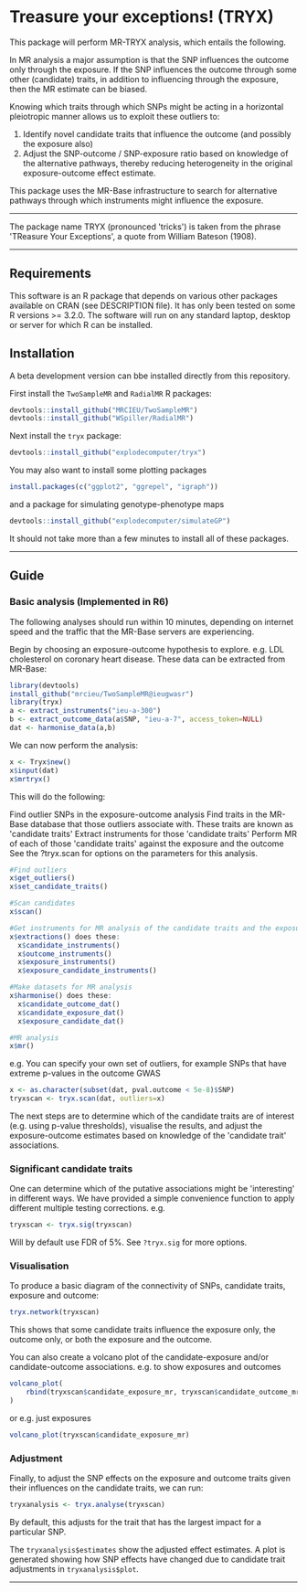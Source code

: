 # Treasure your exceptions! (TRYX)

This package will perform MR-TRYX analysis, which entails the following. 

In MR analysis a major assumption is that the SNP influences the outcome only through the exposure. If the SNP influences the outcome through some other (candidate) traits, in addition to influencing through the exposure, then the MR estimate can be biased.

Knowing which traits through which SNPs might be acting in a horizontal pleiotropic manner allows us to exploit these outliers to:

1. Identify novel candidate traits that influence the outcome (and possibly the exposure also)
2. Adjust the SNP-outcome / SNP-exposure ratio based on knowledge of the alternative pathways, thereby reducing heterogeneity in the original exposure-outcome effect estimate.

This package uses the MR-Base infrastructure to search for alternative pathways through which instruments might influence the exposure.

---

The package name TRYX (pronounced 'tricks') is taken from the phrase 'TReasure Your Exceptions', a quote from William Bateson (1908). 

--- 

## Requirements

This software is an R package that depends on various other packages available on CRAN (see DESCRIPTION file). It has only been tested on some R versions >= 3.2.0. The software will run on any standard laptop, desktop or server for which R can be installed.

## Installation

A beta development version can bbe installed directly from this repository.

First install the `TwoSampleMR` and `RadialMR` R packages:

```r
devtools::install_github("MRCIEU/TwoSampleMR")
devtools::install_github("WSpiller/RadialMR")
```

Next install the `tryx` package:

```r
devtools::install_github("explodecomputer/tryx")
```

You may also want to install some plotting packages

```r
install.packages(c("ggplot2", "ggrepel", "igraph"))
```

and a package for simulating genotype-phenotype maps

```r
devtools::install_github("explodecomputer/simulateGP")
```

It should not take more than a few minutes to install all of these packages.

---


## Guide

### Basic analysis (Implemented in R6)

The following analyses should run within 10 minutes, depending on internet speed and the traffic that the MR-Base servers are experiencing.

Begin by choosing an exposure-outcome hypothesis to explore. e.g. LDL cholesterol on coronary heart disease. These data can be extracted from MR-Base:


```r
library(devtools)
install_github("mrcieu/TwoSampleMR@ieugwasr")
library(tryx)
a <- extract_instruments("ieu-a-300")
b <- extract_outcome_data(a$SNP, "ieu-a-7", access_token=NULL)
dat <- harmonise_data(a,b)
```

We can now perform the analysis:

```r
x <- Tryx$new()
x$input(dat)
x$mrtryx()
```

This will do the following:

Find outlier SNPs in the exposure-outcome analysis
Find traits in the MR-Base database that those outliers associate with. These traits are known as 'candidate traits'
Extract instruments for those 'candidate traits'
Perform MR of each of those 'candidate traits' against the exposure and the outcome
See the ?tryx.scan for options on the parameters for this analysis.

```r
#Find outliers
x$get_outliers()
x$set_candidate_traits()

#Scan candidates
x$scan()

#Get instruments for MR analysis of the candidate traits and the exposure / outcome
x$extractions() does these:
  x$candidate_instruments()
  x$outcome_instruments()
  x$exposure_instruments()
  x$exposure_candidate_instruments()

#Make datasets for MR analysis
x$harmonise() does these:
  x$candidate_outcome_dat()
  x$candidate_exposure_dat()
  x$exposure_candidate_dat()

#MR analysis
x$mr()
```


e.g. You can specify your own set of outliers, for example SNPs that have extreme p-values in the outcome GWAS
```r
x <- as.character(subset(dat, pval.outcome < 5e-8)$SNP)
tryxscan <- tryx.scan(dat, outliers=x)
```

The next steps are to determine which of the candidate traits are of interest (e.g. using p-value thresholds), visualise the results, and adjust the exposure-outcome estimates based on knowledge of the 'candidate trait' associations.

### Significant candidate traits

One can determine which of the putative associations might be 'interesting' in different ways. We have provided a simple convenience function to apply different multiple testing corrections. e.g.

```r
tryxscan <- tryx.sig(tryxscan)
```

Will by default use FDR of 5%. See `?tryx.sig` for more options.

### Visualisation

To produce a basic diagram of the connectivity of SNPs, candidate traits, exposure and outcome:

```r
tryx.network(tryxscan)
```

This shows that some candidate traits influence the exposure only, the outcome only, or both the exposure and the outcome. 

You can also create a volcano plot of the candidate-exposure and/or candidate-outcome associations. e.g. to show exposures and outcomes

```r
volcano_plot(
    rbind(tryxscan$candidate_exposure_mr, tryxscan$candidate_outcome_mr)
)
```

or e.g. just exposures

```r
volcano_plot(tryxscan$candidate_exposure_mr)
```

### Adjustment

Finally, to adjust the SNP effects on the exposure and outcome traits given their influences on the candidate traits, we can run:

```r
tryxanalysis <- tryx.analyse(tryxscan)
```

By default, this adjusts for the trait that has the largest impact for a particular SNP. 

The `tryxanalysis$estimates` show the adjusted effect estimates. A plot is generated showing how SNP effects have changed due to candidate trait adjustments in `tryxanalysis$plot`.

---
